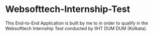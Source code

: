 # Websofttech-Internship-Test
This End-to-End Application is built by me to in order to qualify in the Websofttech Internship Test conducted by IIHT DUM DUM (Kolkata).
